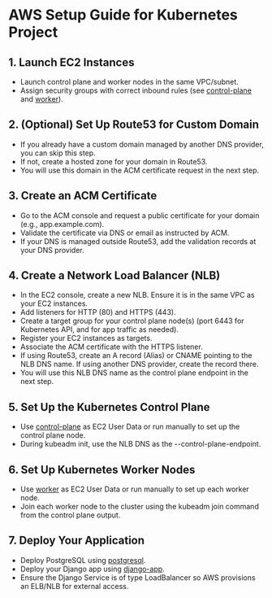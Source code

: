 # AWS Setup Guide for Kubernetes Project

## 1. Launch EC2 Instances
   - Launch control plane and worker nodes in the same VPC/subnet.
   - Assign security groups with correct inbound rules (see [control-plane](ec2-control-plane-node.sh) and [worker](ec2-worker-node.sh)).

## 2. (Optional) Set Up Route53 for Custom Domain
   - If you already have a custom domain managed by another DNS provider, you can skip this step.
   - If not, create a hosted zone for your domain in Route53.
   - You will use this domain in the ACM certificate request in the next step.

## 3. Create an ACM Certificate
   - Go to the ACM console and request a public certificate for your domain (e.g., app.example.com).
   - Validate the certificate via DNS or email as instructed by ACM.
   - If your DNS is managed outside Route53, add the validation records at your DNS provider.

## 4. Create a Network Load Balancer (NLB)
   - In the EC2 console, create a new NLB. Ensure it is in the same VPC as your EC2 instances.
   - Add listeners for HTTP (80) and HTTPS (443).
   - Create a target group for your control plane node(s) (port 6443 for Kubernetes API, and for app traffic as needed).
   - Register your EC2 instances as targets.
   - Associate the ACM certificate with the HTTPS listener.
   - If using Route53, create an A record (Alias) or CNAME pointing to the NLB DNS name. If using another DNS provider, create the record there.
   - You will use this NLB DNS name as the control plane endpoint in the next step.

## 5. Set Up the Kubernetes Control Plane
   - Use [control-plane](ec2-control-plane-node.sh) as EC2 User Data or run manually to set up the control plane node.
   - During kubeadm init, use the NLB DNS as the --control-plane-endpoint.

## 6. Set Up Kubernetes Worker Nodes
   - Use [worker](ec2-worker-node.sh) as EC2 User Data or run manually to set up each worker node.
   - Join each worker node to the cluster using the kubeadm join command from the control plane output.

## 7. Deploy Your Application
   - Deploy PostgreSQL using [postgresql](postgresql.yaml).
   - Deploy your Django app using [django-app](django-app.yaml).
   - Ensure the Django Service is of type LoadBalancer so AWS provisions an ELB/NLB for external access.
